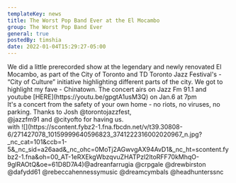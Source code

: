 ```yaml
---
templateKey: news
title: The Worst Pop Band Ever at the El Mocambo
group: The Worst Pop Band Ever
general: true
postedBy: timshia
date: 2022-01-04T15:29:27-05:00
---
```

<div dir="auto">We did a little prerecorded show at the legendary and newly renovated El Mocambo, as part of the City of Toronto and TD Toronto Jazz Festival's - “City of Culture” initiative highlighting different parts of the city. We got to highlight my fave - Chinatown. The concert airs on Jazz Fm 91.1 and youtube [HERE](https://youtu.be/gpgtA1usM3Q) on Jan.6 at 7pm </div><div dir="auto">It's a concert from the safety of your own home - no riots, no viruses, no parking. Thanks to Josh @torontojazzfest,</div><div dir="auto">@jazzfm91 and @cityofto for having us. </div><div dir="auto">with ![](https://scontent.fybz2-1.fna.fbcdn.net/v/t39.30808-6/271427078_10159999640596823_3741222316002020967_n.jpg?_nc_cat=101&ccb=1-5&_nc_sid=a26aad&_nc_ohc=0MoTj2AGwvgAX94AvD1&_nc_ht=scontent.fybz2-1.fna&oh=00_AT-1eRXEkgWbzqvuZHATPzl2ltoRFF70kMhqO-9glRAOtQ&oe=61D8D7A4)@adreanfarrugia @crpgale @drewbirston @dafydd61 @rebeccahennessymusic @dreamcymbals @headhunterssnc</div>